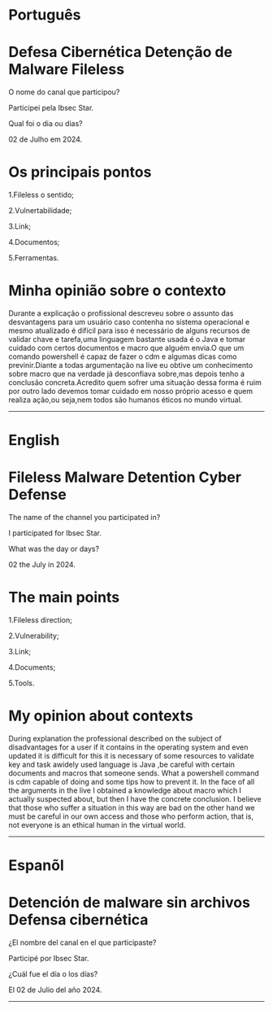 # Português 

# Defesa Cibernética Detenção de Malware Fileless

O nome do canal que participou?

Participei pela Ibsec Star.

Qual foi o dia ou dias?

02 de Julho em 2024.

# Os principais pontos

1.Fileless o sentido;

2.Vulnertabilidade;

3.Link;

4.Documentos;

5.Ferramentas.



# Minha opinião sobre o contexto

<p>Durante a explicação o profissional descreveu sobre o assunto das desvantagens para um usuário caso contenha no sistema operacional  e mesmo atualizado é difícil para isso 
é necessário de  alguns recursos  de validar chave e tarefa,uma linguagem bastante usada é  o Java e tomar cuidado com certos documentos e macro que alguém envia.O que um comando powershell é capaz de fazer o cdm e algumas dicas como previnir.Diante a  todas argumentação na live eu obtive um conhecimento sobre macro que na verdade já desconfiava sobre,mas depois tenho a conclusão concreta.Acredito quem sofrer uma situação dessa forma é ruim por outro lado devemos tomar cuidado em nosso próprio acesso e quem realiza ação,ou seja,nem todos são humanos éticos no mundo virtual.</p>


--------------------------------------------------------------------------------------------------------------------------------

# English 

# Fileless Malware Detention Cyber Defense

The name of the channel you participated in?

I participated for Ibsec Star.

What was the day or days?

02 the July in 2024.

# The main points

1.Fileless direction;

2.Vulnerability;

3.Link;

4.Documents;

5.Tools.


# My opinion about contexts

<p>During  explanation the professional described on the subject of disadvantages for a user if it contains in the operating system and even updated it is difficult for this it is necessary of some resources to validate key and task awidely used language is Java ,be careful with certain documents and macros that someone sends. What a powershell command is cdm capable of doing and some tips how to prevent it. In the face of all the arguments in the live I obtained a knowledge about macro which I actually suspected about, but then I have the concrete conclusion. I believe that those who suffer a situation in this way are bad on the other hand we must be careful in our own access and those who perform action, that is, not everyone is an ethical human in the virtual world.</p>


--------------------------------------------------------------------------------------------------------------------------------

# Espanõl 

# Detención de malware sin archivos Defensa cibernética

¿El nombre del canal en el que participaste?

Participé por  Ibsec Star.

¿Cuál fue el día o los días?

El 02 de Julio del año 2024.

--------------------------------------------------------------------------------------------------------------------------------


